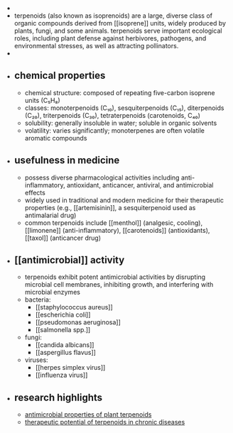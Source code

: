 -
- terpenoids (also known as isoprenoids) are a large, diverse class of organic compounds derived from [[isoprene]] units, widely produced by plants, fungi, and some animals. terpenoids serve important ecological roles, including plant defense against herbivores, pathogens, and environmental stresses, as well as attracting pollinators.
-
- ## chemical properties
	- chemical structure: composed of repeating five-carbon isoprene units (C₅H₈)
	- classes: monoterpenoids (C₁₀), sesquiterpenoids (C₁₅), diterpenoids (C₂₀), triterpenoids (C₃₀), tetraterpenoids (carotenoids, C₄₀)
	- solubility: generally insoluble in water; soluble in organic solvents
	- volatility: varies significantly; monoterpenes are often volatile aromatic compounds
- ## usefulness in medicine
	- possess diverse pharmacological activities including anti-inflammatory, antioxidant, anticancer, antiviral, and antimicrobial effects
	- widely used in traditional and modern medicine for their therapeutic properties (e.g., [[artemisinin]], a sesquiterpenoid used as antimalarial drug)
	- common terpenoids include [[menthol]] (analgesic, cooling), [[limonene]] (anti-inflammatory), [[carotenoids]] (antioxidants), [[taxol]] (anticancer drug)
- ## [[antimicrobial]] activity
	- terpenoids exhibit potent antimicrobial activities by disrupting microbial cell membranes, inhibiting growth, and interfering with microbial enzymes
	- bacteria:
		- [[staphylococcus aureus]]
		- [[escherichia coli]]
		- [[pseudomonas aeruginosa]]
		- [[salmonella spp.]]
	- fungi:
		- [[candida albicans]]
		- [[aspergillus flavus]]
	- viruses:
		- [[herpes simplex virus]]
		- [[influenza virus]]
- ## research highlights
	- [antimicrobial properties of plant terpenoids](https://www.ncbi.nlm.nih.gov/pmc/articles/PMC10061749/)
	- [therapeutic potential of terpenoids in chronic diseases](https://www.ncbi.nlm.nih.gov/pmc/articles/PMC7756048/)